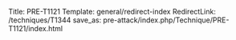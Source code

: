 Title: PRE-T1121
Template: general/redirect-index
RedirectLink: /techniques/T1344
save_as: pre-attack/index.php/Technique/PRE-T1121/index.html